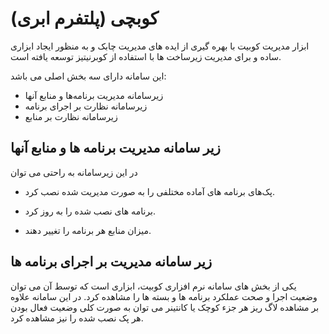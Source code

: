 # کوبچی (پلتفرم ابری)

ابزار مدیریت کوبیت با بهره گیری از ایده های مدیریت چابک و به منظور ایجاد ابزاری ساده و برای مدیریت زیرساخت ها با استفاده از کوبرنیتیز توسعه یافته است.

این سامانه دارای سه بخش اصلی می باشد:

- زیرسامانه مدیریت برنامه‌ها و منابع آنها
- زیرسامانه نظارت بر اجرای برنامه
- زیرسامانه نظارت بر منابع

## زیر سامانه مدیریت برنامه ها و منابع آنها

در این زیرسامانه به راحتی می توان

- پک‌های برنامه های آماده مختلفی را به صورت مدیریت شده نصب کرد.

- برنامه های نصب شده را به روز کرد.
- میزان منابع هر برنامه را تغییر دهند.

## زیر سامانه مدیریت بر اجرای برنامه ها

یکی از بخش های سامانه نرم افزاری کوبیت‌، ابزاری است که توسط آن می توان وضعیت اجرا و صحت عملکرد برنامه ها و بسته ها را مشاهده کرد. در این سامانه علاوه بر مشاهده لاگ ریز هر جزء کوچک یا کانتینر می توان به صورت کلی وضعیت فعال بودن هر پک نصب شده را نیز مشاهده کرد.
